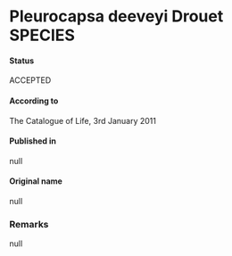 Pleurocapsa deeveyi Drouet SPECIES
=======

#### Status
ACCEPTED

#### According to
The Catalogue of Life, 3rd January 2011

#### Published in
null

#### Original name
null

### Remarks
null